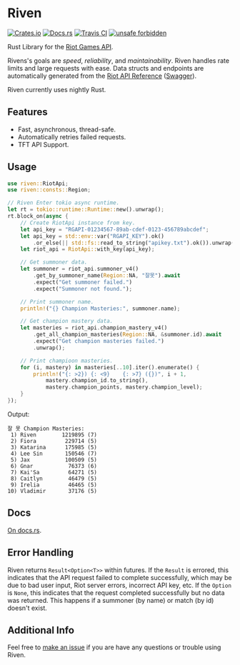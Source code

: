 # Riven
[![Crates.io](https://img.shields.io/crates/v/riven?style=flat-square&logo=rust)](https://crates.io/crates/riven)
[![Docs.rs](https://img.shields.io/badge/docs.rs-Riven-blue?style=flat-square&logo=read-the-docs&logoColor=white)](https://docs.rs/riven/)
[![Travis CI](https://img.shields.io/travis/com/mingweisamuel/riven?style=flat-square)](https://travis-ci.com/MingweiSamuel/Riven)
[![unsafe forbidden](https://img.shields.io/badge/unsafe-forbidden-green.svg?style=flat-square)](https://github.com/rust-secure-code/safety-dance/)

Rust Library for the [Riot Games API](https://developer.riotgames.com/).

Rivens's goals are _speed_, _reliability_, and _maintainability_. Riven handles rate limits and large requests with ease.
Data structs and endpoints are automatically generated from the
[Riot API Reference](https://developer.riotgames.com/api-methods/) ([Swagger](http://www.mingweisamuel.com/riotapi-schema/tool/)).

Riven currently uses nightly Rust.

## Features

* Fast, asynchronous, thread-safe.
* Automatically retries failed requests.
* TFT API Support.

## Usage

```rust
use riven::RiotApi;
use riven::consts::Region;

// Riven Enter tokio async runtime.
let rt = tokio::runtime::Runtime::new().unwrap();
rt.block_on(async {
    // Create RiotApi instance from key.
    let api_key = "RGAPI-01234567-89ab-cdef-0123-456789abcdef";
    let api_key = std::env::var("RGAPI_KEY").ok()
        .or_else(|| std::fs::read_to_string("apikey.txt").ok()).unwrap();
    let riot_api = RiotApi::with_key(api_key);

    // Get summoner data.
    let summoner = riot_api.summoner_v4()
        .get_by_summoner_name(Region::NA, "잘못").await
        .expect("Get summoner failed.")
        .expect("Summoner not found.");

    // Print summoner name.
    println!("{} Champion Masteries:", summoner.name);

    // Get champion mastery data.
    let masteries = riot_api.champion_mastery_v4()
        .get_all_champion_masteries(Region::NA, &summoner.id).await
        .expect("Get champion masteries failed.")
        .unwrap();

    // Print champioon masteries.
    for (i, mastery) in masteries[..10].iter().enumerate() {
        println!("{: >2}) {: <9}    {: >7} ({})", i + 1,
            mastery.champion_id.to_string(),
            mastery.champion_points, mastery.champion_level);
    }
});
```
Output:
```text
잘 못 Champion Masteries:
 1) Riven        1219895 (7)
 2) Fiora         229714 (5)
 3) Katarina      175985 (5)
 4) Lee Sin       150546 (7)
 5) Jax           100509 (5)
 6) Gnar           76373 (6)
 7) Kai'Sa         64271 (5)
 8) Caitlyn        46479 (5)
 9) Irelia         46465 (5)
10) Vladimir       37176 (5)
```

## Docs

[On docs.rs](https://docs.rs/riven/).

## Error Handling

Riven returns `Result<Option<T>>` within futures. If the `Result` is errored,
this indicates that the API request failed to complete successfully, which may be
due to bad user input, Riot server errors, incorrect API key, etc. If the `Option`
is `None`, this indicates that the request completed successfully but no data was
returned. This happens if a summoner (by name) or match (by id) doesn't exist.

## Additional Info

Feel free to [make an issue](https://github.com/MingweiSamuel/Riven/issues/new)
if you are have any questions or trouble using Riven.
